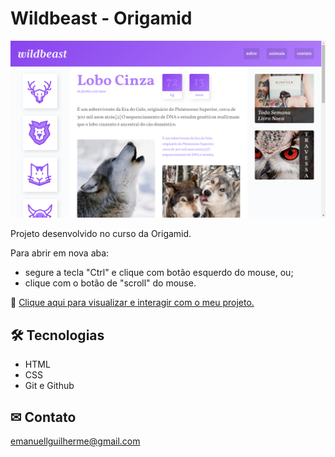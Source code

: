 # Wildbeast - Origamid

![preview](./.github/preview.png)

Projeto desenvolvido no curso da Origamid.

Para abrir em nova aba: 
- segure a tecla "Ctrl" e clique com botão esquerdo do mouse, ou;
- clique com o botão de "scroll" do mouse.


🔗 [Clique aqui para visualizar e interagir com o meu projeto.](https://guilhermeemanuell.github.io/wildbeast-origamid/)


## 🛠 Tecnologias

- HTML
- CSS
- Git e Github

## ✉ Contato

emanuellguilherme@gmail.com
